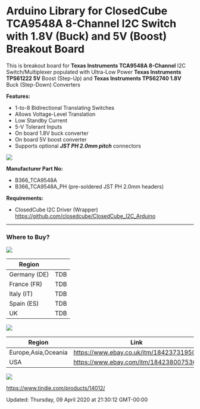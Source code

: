 Arduino Library for
ClosedCube TCA9548A 8-Channel I2C Switch with 1.8V (Buck) and 5V (Boost) Breakout Board
===

This is breakout board for **Texas Instruments TCA9548A 8-Channel** I2C Switch/Multiplexer 
populated with Ultra-Low Power **Texas Instruments TPS61222 5V** Boost (Step-Up) and **Texas Instruments TPS62740 1.8V** Buck (Step-Down) Converters 

**Features:**
 - 1-to-8 Bidirectional Translating Switches
 - Allows Voltage-Level Translation
 - Low Standby Current
 - 5-V Tolerant Inputs
 - On board 1.8V buck converter
 - On board 5V boost converter
 - Supports optional ***JST PH 2.0mm pitch*** connectors
 
![](https://images.closedcube.uk/B366_TCA9548A/ClosedCube_B366_TCA9548A_GitHub1.jpg)    


**Manufacturer Part No:**
- B366_TCA9548A
- B366_TCA9548A_PH (pre-soldered JST PH 2.0mm headers)

**Requirements:**

- ClosedCube I2C Driver (Wrapper) https://github.com/closedcube/ClosedCube_I2C_Arduino

---
### Where to Buy?


[![](https://images.closedcube.uk/logo/github/amazon.png)](https://www.amazon.co.uk/dp/B01GBOGNFE)

| Region  |  |
| ------------- |---|
| Germany (DE) | TDB  |
| France (FR) | TDB  |
| Italy (IT) | TDB  |
| Spain (ES) | TDB  |
| UK |  TDB  |


[![](https://images.closedcube.uk/logo/github/ebay.gif)](http://www.ebay.co.uk/itm/182129971333)

| Region  | Link |
| ------------- | ------------- |
| Europe,Asia,Oceania | https://www.ebay.co.uk/itm/184237319506  |
| USA  | https://www.ebay.com/itm/184238007536 |


[![](https://images.closedcube.uk/logo/github/tindie.png)](https://www.tindie.com/stores/closedcube/)


https://www.tindie.com/products/14012/





Updated: Thursday, 09 April 2020 at 21:30:12 GMT-00:00
